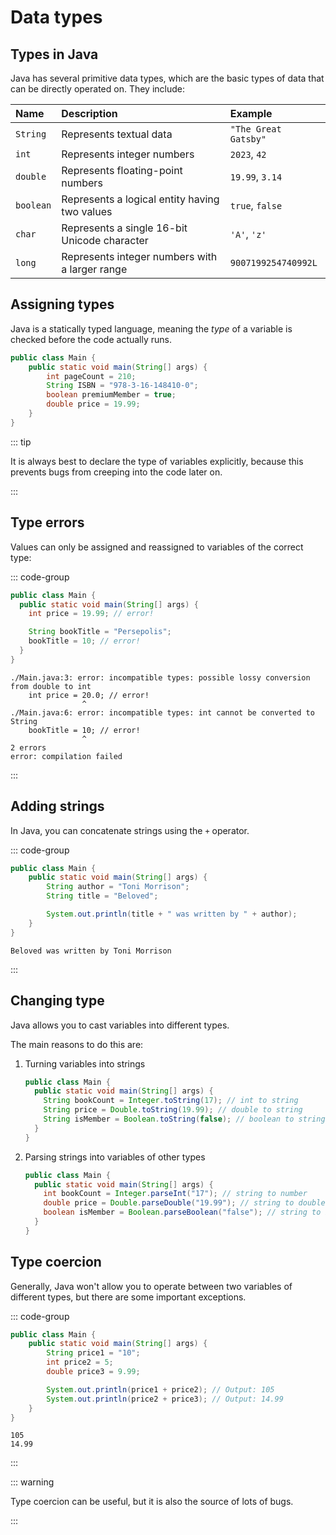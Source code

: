 # Data types

<Vimeo id="1005489891" />

## Types in Java

Java has several primitive data types, which are the basic types of data that
can be directly operated on. They include:

| Name      | Description                                    | Example              |
| :-------- | :--------------------------------------------- | :------------------- |
| `String`  | Represents textual data                        | `"The Great Gatsby"` |
| `int`     | Represents integer numbers                     | `2023`, `42`         |
| `double`  | Represents floating-point numbers              | `19.99`, `3.14`      |
| `boolean` | Represents a logical entity having two values  | `true`, `false`      |
| `char`    | Represents a single 16-bit Unicode character   | `'A'`, `'z'`         |
| `long`    | Represents integer numbers with a larger range | `9007199254740992L`  |

## Assigning types

Java is a statically typed language, meaning the _type_ of a variable is checked
before the code actually runs.

```java
public class Main {
    public static void main(String[] args) {
        int pageCount = 210;
        String ISBN = "978-3-16-148410-0";
        boolean premiumMember = true;
        double price = 19.99;
    }
}
```

::: tip

It is always best to declare the type of variables explicitly, because this
prevents bugs from creeping into the code later on.

:::

## Type errors

Values can only be assigned and reassigned to variables of the correct type:

::: code-group

```java
public class Main {
  public static void main(String[] args) {
    int price = 19.99; // error!

    String bookTitle = "Persepolis";
    bookTitle = 10; // error!
  }
}
```

```[output]
./Main.java:3: error: incompatible types: possible lossy conversion from double to int
    int price = 20.0; // error!
                ^
./Main.java:6: error: incompatible types: int cannot be converted to String
    bookTitle = 10; // error!
                ^
2 errors
error: compilation failed
```

:::

## Adding strings

In Java, you can concatenate strings using the `+` operator.

::: code-group

```java
public class Main {
    public static void main(String[] args) {
        String author = "Toni Morrison";
        String title = "Beloved";

        System.out.println(title + " was written by " + author);
    }
}
```

```[output]
Beloved was written by Toni Morrison
```

:::

## Changing type

Java allows you to cast variables into different types.

The main reasons to do this are:

1. Turning variables into strings

   ```java
   public class Main {
     public static void main(String[] args) {
       String bookCount = Integer.toString(17); // int to string
       String price = Double.toString(19.99); // double to string
       String isMember = Boolean.toString(false); // boolean to string
     }
   }
   ```

2. Parsing strings into variables of other types

   ```java
   public class Main {
     public static void main(String[] args) {
       int bookCount = Integer.parseInt("17"); // string to number
       double price = Double.parseDouble("19.99"); // string to double
       boolean isMember = Boolean.parseBoolean("false"); // string to boolean
     }
   }
   ```

## Type coercion

Generally, Java won't allow you to operate between two variables of different
types, but there are some important exceptions.

::: code-group

```java
public class Main {
    public static void main(String[] args) {
        String price1 = "10";
        int price2 = 5;
        double price3 = 9.99;

        System.out.println(price1 + price2); // Output: 105
        System.out.println(price2 + price3); // Output: 14.99
    }
}
```

```[output]
105
14.99
```

:::

::: warning

Type coercion can be useful, but it is also the source of lots of bugs.

:::
